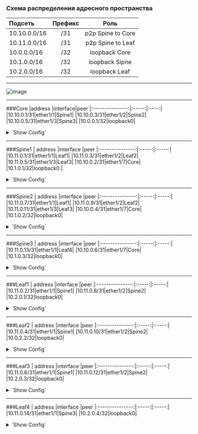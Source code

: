 ### Схема распределения адресного пространства

| Подсеть  | Префикс  | Роль |
|:------------ |:-------:|:-------:|
|10.10.0.0/16|/31|p2p Spine to Core|
|10.11.0.0/16|/31|p2p Spine to Leaf|
|10.0.0.0/16|/32|loopback Core|
|10.1.0.0/16|/32|loopback Sipne|
|10.2.0.0/16|/32|loopback Leaf|
---
![image](https://user-images.githubusercontent.com/58727249/136815916-10b12711-5e0c-4353-9b8a-772a3edafd67.png)

---
###Core
|address |interface|peer
|:---------------:|:-----:|:----:|
|10.10.0.1/31|ether1/1|Spine1|
|10.10.0.3/31|ether1/2|Spine2|
|10.10.0.5/31|ether1/3|Spine3|
|10.0.0.1/32|loopback0|
<details>
  <summary>`Show Config`</summary>
<pre><code>
interface Loopback0
 ip address 10.0.0.1 255.255.255.255
!
interface Ethernet0/1
 description Spine1
 ip address 10.10.0.1 255.255.255.254
!
interface Ethernet0/2
 description Spine2
 ip address 10.10.0.3 255.255.255.254
!
interface Ethernet0/3
 description Spine3
 ip address 10.10.0.5 255.255.255.254
!
</code></pre>
</details>

---
###Spine1
 | address |interface |peer
|:---------------:|:-----:|:-----:|
|10.11.0.1/31|ether1/1|Leaf1|
|10.11.0.3/31|ether1/2|Leaf2|
|10.11.0.5/31|ether1/3|Leaf3|
|10.10.0.2/31|ether1/7|Core|
|10.1.0.1/32|loopback0 |
<details>
  <summary>`Show Config`</summary>
<pre><code>
interface Loopback0
 ip address 10.1.0.1 255.255.255.255
!
interface Ethernet1/1
 description Leaf1
 ip address 10.11.0.1 255.255.255.254
!
interface Ethernet1/2
 description Leaf2
 ip address 10.11.0.3 255.255.255.254
!
interface Ethernet1/3
 description Leaf3
 ip address 10.11.0.5 255.255.255.254
!
interface Ethernet0/7
 description Core
 ip address 10.10.0.2 255.255.255.254
!
</code></pre>
</details>

---
###Spine2
 |  address |interface |peer
|:---------------:|:-----:|:-----:|
|10.11.0.7/31|ether1/1|Leaf1|
|10.11.0.9/31|ether1/2|Leaf2|
|10.11.0.11/31|ether1/3|Leaf3|
|10.10.0.4/31|ether1/7|Core|
|10.1.0.2/32|loopback0|
<details>
  <summary>`Show Config`</summary>
<pre><code>
interface Loopback0
 ip address 10.1.0.2 255.255.255.255
!
interface Ethernet1/1
 description Leaf1
 ip address 10.11.0.7 255.255.255.254
!
interface Ethernet1/2
 description Leaf2
 ip address 10.11.0.9 255.255.255.254
!
interface Ethernet1/3
 description Leaf3
 ip address 10.11.0.11 255.255.255.254
!
interface Ethernet1/7
 description Core
 ip address 10.10.0.4 255.255.255.254
!
</code></pre>
</details>

---
###Spine3
 |  address |interface |peer
|:---------------:|:-----:|:-----:|
|10.11.0.13/31|ether1/1|Leaf4|
|10.10.0.6/31|ether1/7|Core|
|10.1.0.3/32|loopback0|
<details>
  <summary>`Show Config`</summary>
<pre><code>
interface Loopback0
 ip address 10.1.0.3 255.255.255.255
!
interface Ethernet1/1
 description Leaf4
 ip address 10.11.0.13 255.255.255.254
!
interface Ethernet1/7
 description Core
 ip address 10.10.0.6 255.255.255.254
!
</code></pre>
</details>

---
###Leaf1
 |  address |interface |peer
|:---------------:|:-----:|:-----:|
|10.11.0.2/31|ether1/1|Spine1|
|10.11.0.8/31|ether1/2|Spine2|
|10.2.0.1/32|loopback0|
<details>
  <summary>`Show Config`</summary>
<pre><code>
interface Loopback0
 ip address 10.2.0.1 255.255.255.255
!
interface Ethernet1/1
 description Spine1
 ip address 10.11.0.2 255.255.255.254
!
interface Ethernet1/2
 description Spine2
 ip address 10.11.0.8 255.255.255.254
!
</code></pre>
</details>

---
###Leaf2
 |  address |interface |peer
|:---------------:|:-----:|:-----:|
|10.11.0.4/31|ether1/1|Spine1|
|10.11.0.10/31|ether1/2|Spine2|
|10.0.2.2/32|loopback0|
<details>
  <summary>`Show Config`</summary>
<pre><code>
interface Loopback0
 ip address 10.2.0.2 255.255.255.255
!
interface Ethernet1/1
 description Spine1
 ip address 10.11.0.4 255.255.255.254
!
interface Ethernet1/2
 description Spine2
 ip address 10.10.0.10 255.255.255.254
!
</code></pre>
</details>

---
###Leaf3
 |  address |interface |peer
|:---------------:|:-----:|:-----:|
|10.11.0.6/31|ether1/1|Spine1|
|10.11.0.12/31|ether1/2|Spine2|
|10.2.0.3/32|loopback0|
<details>
  <summary>`Show Config`</summary>
<pre><code>
interface Loopback0
 ip address 10.2.0.3 255.255.255.255
!
interface Ethernet1/1
 description Spine1
 ip address 10.11.0.6 255.255.255.254
!
interface Ethernet1/2
 description Spine2
 ip address 10.11.0.12 255.255.255.254
!
</code></pre>
</details>

---
###Leaf4
 |  address |interface |peer
|:---------------:|:-----:|:-----:|
|10.11.0.14/31|ether1/1|Spine3|
|10.2.0.4/32|loopback0|
<details>
  <summary>`Show Config`</summary>
<pre><code>
interface Loopback0
 ip address 10.2.0.4 255.255.255.255
!
interface Ethernet1/1
 description Spine3
 ip address 10.0.0.14 255.255.255.254
!
</code></pre>
</details>
